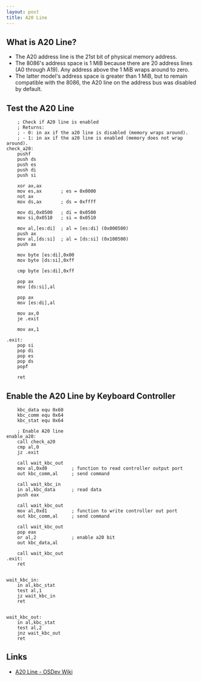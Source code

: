 ```yaml
---
layout: post
title: A20 Line
---
```



## What is A20 Line?
- The A20 address line is the 21st bit of physical memory address.
- The 8086's address space is 1 MiB because there are 20 address lines (A0 through A19). Any address above the 1 MiB wraps around to zero.
- The latter model's address space is greater than 1 MiB, but to remain compatible with the 8086, the A20 line on the address bus was disabled by default.


## Test the A20 Line
```
	; Check if A20 line is enabled
	; Returns:
	; - 0: in ax if the a20 line is disabled (memory wraps around).
	; - 1: in ax if the a20 line is enabled (memory does not wrap around).
check_a20:
	pushf
	push ds
	push es
	push di
	push si

	xor ax,ax
	mov es,ax		; es = 0x0000
	not ax
	mov ds,ax		; ds = 0xffff

	mov di,0x0500	; di = 0x0500
	mov si,0x0510	; si = 0x0510

	mov al,[es:di]	; al = [es:di] (0x000500)
	push ax
	mov al,[ds:si]	; al = [ds:si] (0x100500)
	push ax

	mov byte [es:di],0x00
	mov byte [ds:si],0xff

	cmp byte [es:di],0xff

	pop ax
	mov [ds:si],al

	pop ax
	mov [es:di],al

	mov ax,0
	je .exit

	mov ax,1

.exit:
	pop si
	pop di
	pop es
	pop ds
	popf
	
	ret
```


## Enable the A20 Line by Keyboard Controller
```
	kbc_data equ 0x60
	kbc_comm equ 0x64
	kbc_stat equ 0x64

	; Enable A20 line
enable_a20:
	call check_a20
	cmp al,0
	jz .exit

	call wait_kbc_out
	mov al,0xd0			; function to read controller output port
	out kbc_comm,al		; send command

	call wait_kbc_in
	in al,kbc_data		; read data
	push eax

	call wait_kbc_out
	mov al,0xd1			; function to write controller out port
	out kbc_comm,al		; send command

	call wait_kbc_out
	pop eax
	or al,2				; enable a20 bit
	out kbc_data,al

	call wait_kbc_out
.exit:
	ret


wait_kbc_in:
	in al,kbc_stat
	test al,1
	jz wait_kbc_in
	ret


wait_kbc_out:
	in al,kbc_stat
	test al,2
	jnz wait_kbc_out
	ret
```


## Links
- [A20 Line - OSDev Wiki](https://wiki.osdev.org/A20_Line)